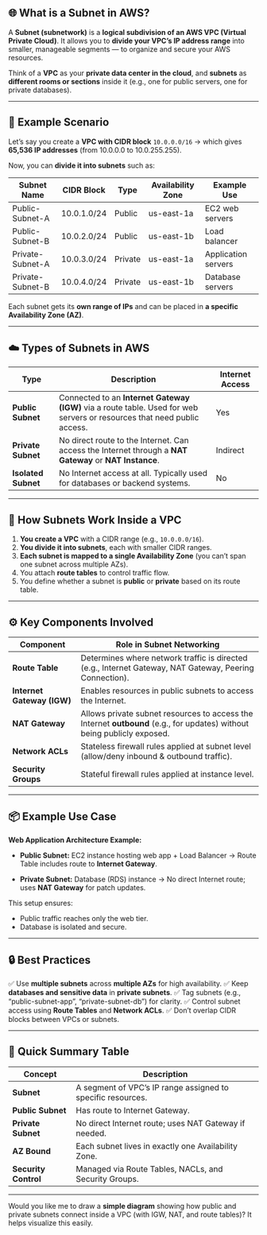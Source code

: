 ## 🌐 What is a Subnet in AWS?

A **Subnet (subnetwork)** is a **logical subdivision of an AWS VPC (Virtual Private Cloud)**.
It allows you to **divide your VPC’s IP address range** into smaller, manageable segments — to organize and secure your AWS resources.

Think of a **VPC** as your **private data center in the cloud**, and **subnets** as **different rooms or sections** inside it (e.g., one for public servers, one for private databases).

---

## 🧩 Example Scenario

Let’s say you create a **VPC with CIDR block**
`10.0.0.0/16` → which gives **65,536 IP addresses** (from 10.0.0.0 to 10.0.255.255).

Now, you can **divide it into subnets** such as:

| Subnet Name      | CIDR Block  | Type    | Availability Zone | Example Use         |
| ---------------- | ----------- | ------- | ----------------- | ------------------- |
| Public-Subnet-A  | 10.0.1.0/24 | Public  | us-east-1a        | EC2 web servers     |
| Public-Subnet-B  | 10.0.2.0/24 | Public  | us-east-1b        | Load balancer       |
| Private-Subnet-A | 10.0.3.0/24 | Private | us-east-1a        | Application servers |
| Private-Subnet-B | 10.0.4.0/24 | Private | us-east-1b        | Database servers    |

Each subnet gets its **own range of IPs** and can be placed in **a specific Availability Zone (AZ)**.

---

## ☁️ Types of Subnets in AWS

| Type                | Description                                                                                                              | Internet Access |
| ------------------- | ------------------------------------------------------------------------------------------------------------------------ | --------------- |
| **Public Subnet**   | Connected to an **Internet Gateway (IGW)** via a route table. Used for web servers or resources that need public access. | Yes             |
| **Private Subnet**  | No direct route to the Internet. Can access the Internet through a **NAT Gateway** or **NAT Instance**.                  | Indirect        |
| **Isolated Subnet** | No Internet access at all. Typically used for databases or backend systems.                                              | No              |

---

## 🔁 How Subnets Work Inside a VPC

1. **You create a VPC** with a CIDR range (e.g., `10.0.0.0/16`).
2. **You divide it into subnets**, each with smaller CIDR ranges.
3. **Each subnet is mapped to a single Availability Zone** (you can’t span one subnet across multiple AZs).
4. You attach **route tables** to control traffic flow.
5. You define whether a subnet is **public** or **private** based on its route table.

---

## ⚙️ Key Components Involved

| Component                  | Role in Subnet Networking                                                                                               |
| -------------------------- | ----------------------------------------------------------------------------------------------------------------------- |
| **Route Table**            | Determines where network traffic is directed (e.g., Internet Gateway, NAT Gateway, Peering Connection).                 |
| **Internet Gateway (IGW)** | Enables resources in public subnets to access the Internet.                                                             |
| **NAT Gateway**            | Allows private subnet resources to access the Internet **outbound** (e.g., for updates) without being publicly exposed. |
| **Network ACLs**           | Stateless firewall rules applied at subnet level (allow/deny inbound & outbound traffic).                               |
| **Security Groups**        | Stateful firewall rules applied at instance level.                                                                      |

---

## 📦 Example Use Case

**Web Application Architecture Example:**

* **Public Subnet:** EC2 instance hosting web app + Load Balancer
  → Route Table includes route to **Internet Gateway**.

* **Private Subnet:** Database (RDS) instance
  → No direct Internet route; uses **NAT Gateway** for patch updates.

This setup ensures:

* Public traffic reaches only the web tier.
* Database is isolated and secure.

---

## 🔒 Best Practices

✅ Use **multiple subnets** across **multiple AZs** for high availability.
✅ Keep **databases and sensitive data** in **private subnets**.
✅ Tag subnets (e.g., “public-subnet-app”, “private-subnet-db”) for clarity.
✅ Control subnet access using **Route Tables** and **Network ACLs**.
✅ Don’t overlap CIDR blocks between VPCs or subnets.

---

## 🧠 Quick Summary Table

| Concept              | Description                                                 |
| -------------------- | ----------------------------------------------------------- |
| **Subnet**           | A segment of VPC’s IP range assigned to specific resources. |
| **Public Subnet**    | Has route to Internet Gateway.                              |
| **Private Subnet**   | No direct Internet route; uses NAT Gateway if needed.       |
| **AZ Bound**         | Each subnet lives in exactly one Availability Zone.         |
| **Security Control** | Managed via Route Tables, NACLs, and Security Groups.       |

---

Would you like me to draw a **simple diagram** showing how public and private subnets connect inside a VPC (with IGW, NAT, and route tables)? It helps visualize this easily.
